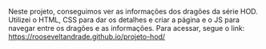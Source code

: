 Neste projeto, conseguimos ver as informações dos dragões da série HOD. Utilizei o HTML, CSS para dar os detalhes e criar a página e o JS para navegar entre os dragões
e as informações.
Para acessar, segue o link: https://rooseveltandrade.github.io/projeto-hod/
